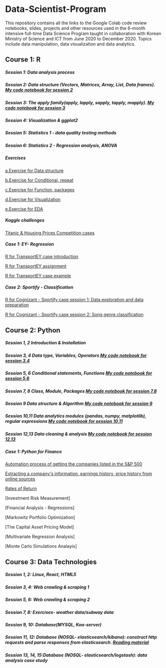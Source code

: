 # Data-Scientist-Program 

This repository contains all the links to the Google Colab code review notebooks, slides, projects and other resources used in the 6-month intensive full-time Data Science 
Program taught in collaboration with Korean Ministry of Science and ICT from June 2020 to December 2020.
Topics include data manipulation, data visualization and data analytics. 

## Course 1: R 

##### Session 1: Data analysis process  

##### Session 2: Data structure (Vectors, Matrices, Array, List, Data frames). [My code notebook for session 2](https://colab.research.google.com/drive/185vcHJzAKCbko37MG-QkcxoiIkRZDANT#scrollTo=gMKQCwNglkHe)

##### Session 3: The apply family(apply, lapply, sapply, tapply, mapply). [My code notebook for session 3](https://colab.research.google.com/drive/1l6TG8E5Mjm7pyRmXjahZRtAwlUO5twGy#scrollTo=4qYrAjhK4I3L&uniqifier=2)

##### Session 4: Visualization & ggplot2
 
##### Session 5: Statistics 1 - data quality testing methods

##### Session 6: Statistics 2 - Regression analysis, ANOVA  

##### Exercises 
[a.Exercise for Data structure](https://colab.research.google.com/drive/12uvbAI4B487y8woBX5XG6OR18pt6iuqP)

[b.Exercise for Conditional, repeat](https://colab.research.google.com/drive/1vU-5hYrbkebxzbJ0RID-q5pM_AheYYBr)

[c.Exercise for Function, packages](https://colab.research.google.com/drive/1n0lACRpT0PAkeRKeyXqaJJjFj8n6MAeW)

[d.Exercise for Visualization](https://colab.research.google.com/drive/1zXFoKjpiaSig-R5pN9txCgyPPt_8bIzh)

[e.Exercise for EDA](https://colab.research.google.com/drive/1_19UAAS8E5211LRje7YYzQZfs0JiBndh)

##### Kaggle challenges
[Titanic & Housing Prices Competition cases](https://colab.research.google.com/drive/1fdy9yqUYVOuRKgQCmFpbuRhYCnYa_kXk)

##### Case 1: EY- Regression
[R for TransportEY case introduction](https://github.com/senajeon/Data-Science-School/blob/master/EY%20case%20-%20Analytics%20Presentation.pdf)

[R for TransportEY assignment](https://colab.research.google.com/drive/1d0jfqrtZSD5Zk2A6Qx802bhI2FBzhnMi#scrollTo=yEx4m4lmDe-4) 

[R for TransportEY case example](https://colab.research.google.com/drive/1rl5CuD6JvIjvzFhs-2OdrKw9uvmvNCGM)

##### Case 2: Sportify - Classification 
[R for Cognizant - Sportify case session 1: Data exploration and data preparation](https://colab.research.google.com/drive/1xTFBaoqvhaviLRf6bPslDpaMXvTsRVLK)

[R for Cognizant - Sportify case session 2: Song genre classification](https://colab.research.google.com/drive/1apIwvmIWgPFEoNam9IHQtDRyFNyNuSwy)


## Course 2: Python 

##### Session 1, 2 Introduction & Installation 

##### Session 3, 4 Data type, Variables, Operators [My code notebook for session 3,4](https://colab.research.google.com/drive/1M3c6j2i1HrUm5kX9ICKTqobDgmHITuao)

##### Session 5, 6 Conditional statements, Functions [My code notebook for session 5,6](https://colab.research.google.com/drive/1Jn1LwwI2ZgVZ_j-tgMfg5yUNe_oG5JtD)

##### Session 7, 8 Class, Module, Packages [My code notebook for session 7,8](https://colab.research.google.com/drive/1-5EEk8JljwaTiev5uy5kH42-ENX3buDG#scrollTo=yMrK0uEBexsZ)

##### Session 9 Data structure & Algorithm [My code notebook for session 9](https://colab.research.google.com/drive/1S3-kajOh9szdopX0tBFZESAZAVZnYyDx)

##### Session 10,11 Data analytics modules (pandas, numpy, matplotlib), regular expressions [My code notebook for session 10,11](https://colab.research.google.com/drive/1TZYuVFyx3u05Q9hPF8fXg-gW9IQ9KWS4)

##### Session 12,13 Data cleaning & analysis [My code notebook for session 12,13](https://colab.research.google.com/drive/147WJGYzAnjKjVtuEqrPnkAfvw5xbvz-h#scrollTo=lmzFmp6UBpR3)

##### Case 1: Python for Finance
[Automation process of getting the companies listed in the S&P 500](https://colab.research.google.com/drive/11pIcpCA1gUWiSDfaUqUAV1QNJVVlk17V#scrollTo=zz9aWxKwst64)

[Extracting a company's information, earnings history, price history from online sources](https://colab.research.google.com/drive/1jQjsm4jgxgStuh4Ld4qs0eIcn42eHF7G)

[Rates of Return](https://colab.research.google.com/drive/1bg995tce8UTshT2lowAqHEZrNTOiBKmY)

[Investment Risk Measurement]

[Financial Analysis - Regressions]

[Markowitz Portfolio Optimization]

[The Capital Asset Pricing Model]

[Multivariate Regression Analysis]

[Monte Carlo Simulations Analayis] 

##### 

## Course 3: Data Technologies 

##### Session 1, 2: Linux, React, HTML5

##### Session 3, 4: Web crawling & scraping 1

##### Session 5, 6: Web crawling & scraping 2

##### Session 7, 8: Exercises- weather data/subway data

##### Session 9, 10: Database(MYSQL, Koa-server)

##### Session 11, 12: Database (NOSQL- elasticsearch/kibana): construct http requests and parse responses from elasticsearch. [Reading material](https://towardsdatascience.com/an-overview-on-elasticsearch-and-its-usage-e26df1d1d24a)

##### Session 13, 14, 15:Database (NOSQL- elasticsearch/logstash): data analysis case study 






